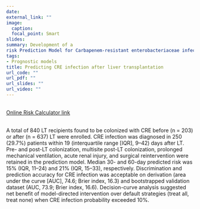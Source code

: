 ```yaml
---
date: 
external_link: ""
image: 
  caption: 
  focal_point: Smart
slides: 
summary: Development of a 
risk Prediction Model for Carbapenem-resistant enterobacteriaceae infection after liver transplantation: A multinational cohort atudy
tags:
- Prognostic models
title: Predicting CRE infection after liver transplantation
url_code: ""
url_pdf: ""
url_slides: ""
url_video: ""
---
```

 <br>[Online Risk Calculator link](https://idbologna.shinyapps.io/CREPostOLTPredictionModel/) <br>
 
<br> A total of 840 LT recipients found to be colonized with CRE before (n = 203) or after (n = 637) LT were enrolled. CRE infection was diagnosed in 250 (29.7%) patients within 19 (interquartile range [IQR], 9–42) days after LT. Pre- and post-LT colonization, multisite post-LT colonization, prolonged mechanical ventilation, acute renal injury, and surgical reintervention were retained in the prediction model. Median 30- and 60-day predicted risk was 15% (IQR, 11–24) and 21% (IQR, 15–33), respectively. Discrimination and prediction accuracy for CRE infection was acceptable on derivation (area under the curve [AUC], 74.6; Brier index, 16.3) and bootstrapped validation dataset (AUC, 73.9; Brier index, 16.6). Decision-curve analysis suggested net benefit of model-directed intervention over default strategies (treat all, treat none) when CRE infection probability exceeded 10%.
